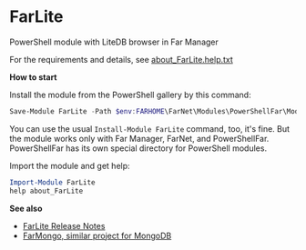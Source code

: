 # FarLite

PowerShell module with LiteDB browser in Far Manager

For the requirements and details, see [about_FarLite.help.txt](https://github.com/nightroman/FarLite/blob/master/about_FarLite.help.txt)

**How to start**

Install the module from the PowerShell gallery by this command:

```powershell
Save-Module FarLite -Path $env:FARHOME\FarNet\Modules\PowerShellFar\Modules
```

You can use the usual `Install-Module FarLite` command, too, it's fine.
But the module works only with Far Manager, FarNet, and PowerShellFar.
PowerShellFar has its own special directory for PowerShell modules.

Import the module and get help:

```powershell
Import-Module FarLite
help about_FarLite
```

**See also**

- [FarLite Release Notes](https://github.com/nightroman/FarLite/blob/master/Release-Notes.md)
- [FarMongo, similar project for MongoDB](https://github.com/nightroman/FarMongo)
